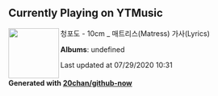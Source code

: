 ## Currently Playing on YTMusic

[<img align="left" width="100" src="https://i.ytimg.com/vi/s3C2jk5-tyg/sddefault.jpg?sqp=-oaymwEWCJADEOEBIAQqCghqEJQEGHgg6AJIWg&rs">](https://music.youtube.com/channel/UCzBGNIubo3Fl67ralGuRTkw)

청포도 - 10cm _ 매트리스(Matress) 가사(Lyrics)

**Albums**: undefined

Last updated at 07/29/2020 10:31

#### Generated with [20chan/github-now](https://github.com/20chan/github-now)


<!--
**20chan/20chan** is a ✨ _special_ ✨ repository because its `README.md` (this file) appears on your GitHub profile.

Here are some ideas to get you started:

- 🔭 I’m currently working on ...
- 🌱 I’m currently learning ...
- 👯 I’m looking to collaborate on ...
- 🤔 I’m looking for help with ...
- 💬 Ask me about ...
- 📫 How to reach me: ...
- 😄 Pronouns: ...
- ⚡ Fun fact: ...
-->
